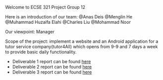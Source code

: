 Welcome to ECSE 321 Project Group 12

Here is an introduction of our team: 
@Anas Deis  @Menglin He  @Muhammad Huzaifa Elahi  @Charles Liu  @Mohammad Noor

Our viewpoint: Manager

Scope of the project: implement a website and an Android application for a tutor service company(tutor4All) which opens from 9-9 and 7 days a week to provide basic daily functionality. 

* Deliverable 1 report can be found [here](https://github.com/McGill-ECSE321-Fall2019/project-group-12/wiki/Deliverable-1---Report) 
* Deliverable 2 report can be found [here](https://github.com/McGill-ECSE321-Fall2019/project-group-12/wiki/Deliverable-2---Report)
* Deliverable 3 report can be found [here](https://github.com/McGill-ECSE321-Fall2019/project-group-12/wiki/Deliverable-3-Report)
